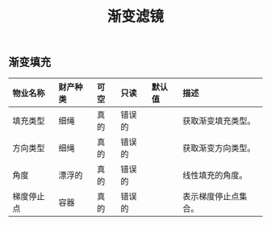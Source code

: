 ﻿---
title: 渐变滤镜
second_title: Aspose.Cells Cloud Documen
type: docs
url: /zh/specification/model/gradientfill/
description: Aspose.Cells 云模型规范：GradientFill。轻松处理 Excel 和其他电子表格文档，具有打开、生成、编辑、拆分、合并、比较和转换等功能
weight: 50
---
## **渐变填充**

 

|物业名称|财产种类|可空|只读|默认值|描述|
|:- |:- |:- |:- |:- |:- |
|填充类型|细绳|真的|错误的||获取渐变填充类型。|
|方向类型|细绳|真的|错误的||获取渐变方向类型。|
|角度|漂浮的|真的|错误的||线性填充的角度。|
|梯度停止点|容器|真的|错误的||表示梯度停止点集合。|

